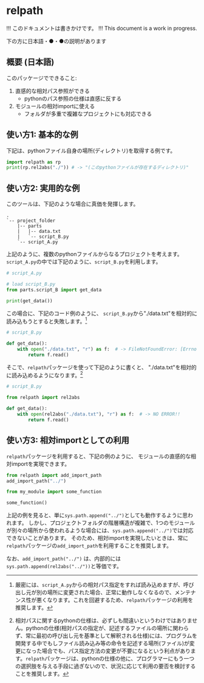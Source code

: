 
# relpath

!!! このドキュメントは書きかけです。
!!! This document is a work in progress.

下の方に日本語・●・●の説明があります

## 概要 (日本語)
このパッケージでできること:
1. 直感的な相対パス参照ができる
	- pythonのパス参照の仕様は直感に反する
2. モジュールの相対importに使える
	- フォルダが多重で複雑なプロジェクトにも対応できる

## 使い方1: 基本的な例

下記は、pythonファイル自身の場所(ディレクトリ)を取得する例です。

```python
import relpath as rp
print(rp.rel2abs("./"))	# -> "(このpythonファイルが存在するディレクトリ)"
```

## 使い方2: 実用的な例

このツールは、下記のような場合に真価を発揮します。

```
.
`-- project_folder
    |-- parts
    |   |-- data.txt
    |   `-- script_B.py
    `-- script_A.py
```

上記のように、複数のpythonファイルからなるプロジェクトを考えます。
`script_A.py`の中では下記のように、`script_B.py`を利用します。

```python
# script_A.py

# load script_B.py
from parts.script_B import get_data

print(get_data())
```

この場合に、下記のコード例のように、
`script_B.py`から"./data.txt"を相対的に読み込もうとすると失敗します。[^1]

[^1]: 厳密には、`script_A.py`からの相対パス指定をすれば読み込めますが、呼び出し元が別の場所に変更された場合、正常に動作しなくなるので、メンテナンス性が悪くなります。これを回避するため、`relpath`パッケージの利用を推奨します。

```python
# script_B.py

def get_data():
    with open("./data.txt", "r") as f:  # -> FileNotFoundError: [Errno 2] No such file or directory: './data.txt'
        return f.read()
```

そこで、`relpath`パッケージを使って下記のように書くと、
"./data.txt"を相対的に読み込めるようになります。[^2]

```python
# script_B.py

from relpath import rel2abs

def get_data():
    with open(rel2abs("./data.txt"), "r") as f:  # -> NO ERROR!!
        return f.read()
```

[^2]: 相対パスに関するpythonの仕様は、必ずしも間違いというわけではありません。pythonの仕様(相対パスの指定が、記述するファイルの場所に関わらず、常に最初の呼び出し元を基準として解釈される仕様)には、プログラムを開発する中でもしファイル読み込み等の命令を記述する場所(ファイル)が変更になった場合でも、パス指定方法の変更が不要になるという利点があります。`relpath`パッケージは、pythonの仕様の他に、プログラマーにもう一つの選択肢を与える手段に過ぎないので、状況に応じて利用の要否を検討することを推奨します。

## 使い方3: 相対importとしての利用

`relpath`パッケージを利用すると、下記の例のように、
モジュールの直感的な相対importを実現できます。

```python
from relpath import add_import_path
add_import_path("../")

from my_module import some_function

some_function()
```

上記の例を見ると、単に`sys.path.append("../")`としても動作するように思われます。
しかし、プロジェクトフォルダの階層構造が複雑で、1つのモジュールが別々の場所から使われるような場合には、`sys.path.append("../")`では対応できないことがあります。
そのため、相対importを実現したいときは、常に`relpath`パッケージの`add_import_path`を利用することを推奨します。

なお、`add_import_path("../")`
は、内部的には`sys.path.append(rel2abs("../"))`と等価です。
